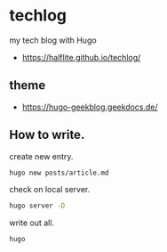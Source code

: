 # techlog
my tech blog with Hugo

* https://halflite.github.io/techlog/

## theme

* https://hugo-geekblog.geekdocs.de/

## How to write.

create new entry.

```sh
hugo new posts/article.md
```

check on local server.

```sh
hugo server -D
```

write out all.

```sh
hugo
```